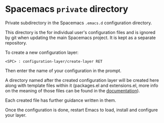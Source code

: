 # Spacemacs `private` directory

Private subdirectory in the Spacemacs `.emacs.d` configuration directory.

This directory is the for individual user's configuration files and is ignored by git when updating the main Spacemacs project. It is kept as a separate repository.

To create a new configuration layer:

    <SPC> : configuration-layer/create-layer RET

Then enter the name of your configuration in the prompt.

A directory named after the created configuration layer will be created here
along with template files within it (packages.el and extensions.el, more info
on the meaning of those files can be found in the [documentation][conf_layers]).

Each created file has further guidance written in them.

Once the configuration is done, restart Emacs to load, install and configure
your layer.

[conf_layers]: https://github.com/syl20bnr/spacemacs/blob/master/doc/DOCUMENTATION.org#extensions-and-packages
